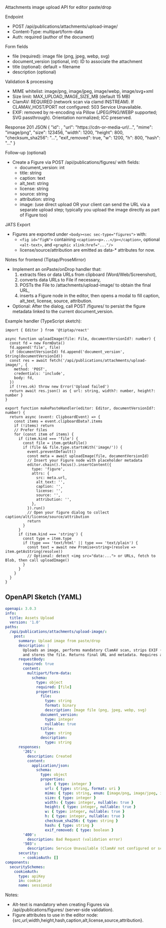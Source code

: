Attachments image upload API for editor paste/drop

Endpoint
- POST /api/publications/attachments/upload-image/
- Content-Type: multipart/form-data
- Auth: required (author of the document)

Form fields
- file (required): image file (png, jpeg, webp, svg)
- document_version (optional, int): ID to associate the attachment
- title (optional): default = filename
- description (optional)

Validation & processing
- MIME whitelist: image/png, image/jpeg, image/webp, image/svg+xml
- Size limit: MAX_UPLOAD_IMAGE_SIZE_MB (default 15 MB)
- ClamAV: REQUIRED (network scan via clamd INSTREAM). If CLAMAV_HOST/PORT not configured: 503 Service Unavailable.
- EXIF: removed by re-encoding via Pillow (JPEG/PNG/WEBP supported; SVG passthrough). Orientation normalized; ICC preserved.

Response 201 JSON
{
  "id": <int>,
  "url": "https://cdn-or-media-url/...",
  "mime": "image/png",
  "size": 123456,
  "width": 1200,
  "height": 800,
  "checksum_sha256": "...",
  "exif_removed": true,
  "w": 1200,
  "h": 800,
  "hash": "..."
}

Follow-up (optional)
- Create a Figure via POST /api/publications/figures/ with fields:
  - document_version: int
  - title: string
  - caption: text
  - alt_text: string
  - license: string
  - source: string
  - attribution: string
  - image: (use direct upload OR your client can send the URL via a separate upload step; typically you upload the image directly as part of Figure too)

JATS Export
- Figures are exported under `<body><sec sec-type="figures">` with:
  - `<fig id="figN">` containing `<caption><p>...</p></caption>`, optional `<alt-text>`, and `<graphic xlink:href="..."/>`
  - license/source/attribution are emitted as data-* attributes for now.

Notes for frontend (Tiptap/ProseMirror)
- Implement an onPaste/onDrop handler that:
  1) extracts files or data URLs from clipboard (Word/Web/Screenshot),
  2) converts data URLs to File if necessary,
  3) POSTs the File to /attachments/upload-image/ to obtain the final URL,
  4) inserts a Figure node in the editor, then opens a modal to fill caption, alt_text, license, source, attribution.
- Optional: After the dialog, call POST /figures/ to persist the figure metadata linked to the current document_version.

Example handler (TypeScript sketch):
```
import { Editor } from '@tiptap/react'

async function uploadImage(file: File, documentVersionId?: number) {
  const fd = new FormData()
  fd.append('file', file)
  if (documentVersionId) fd.append('document_version', String(documentVersionId))
  const res = await fetch('/api/publications/attachments/upload-image/', {
    method: 'POST',
    credentials: 'include',
    body: fd,
  })
  if (!res.ok) throw new Error('Upload failed')
  return await res.json() as { url: string, width?: number, height?: number }
}

export function makePasteHandler(editor: Editor, documentVersionId?: number) {
  return async (event: ClipboardEvent) => {
    const items = event.clipboardData?.items
    if (!items) return
    // Prefer files
    for (const item of items) {
      if (item.kind === 'file') {
        const file = item.getAsFile()
        if (file && file.type.startsWith('image/')) {
          event.preventDefault()
          const meta = await uploadImage(file, documentVersionId)
          // Insert your Figure node with placeholder metadata
          editor.chain().focus().insertContent({
            type: 'figure',
            attrs: {
              src: meta.url,
              alt_text: '',
              caption: '',
              license: '',
              source: '',
              attribution: '',
            },
          }).run()
          // Open your figure dialog to collect caption/alt/license/source/attribution
          return
        }
      }
      if (item.kind === 'string') {
        const type = item.type
        if (type === 'text/html' || type === 'text/plain') {
          const text = await new Promise<string>(resolve => item.getAsString(resolve))
          // Optional: detect <img src="data:..."> or URLs, fetch to Blob, then call uploadImage()
        }
      }
    }
  }
}
```


## OpenAPI Sketch (YAML)

```yaml
openapi: 3.0.3
info:
  title: Assets Upload
  version: '1.0'
paths:
  /api/publications/attachments/upload-image/:
    post:
      summary: Upload image from paste/drop
      description: |
        Uploads an image, performs mandatory ClamAV scan, strips EXIF (except SVG),
        and stores the file. Returns final URL and metadata. Requires authentication.
      requestBody:
        required: true
        content:
          multipart/form-data:
            schema:
              type: object
              required: [file]
              properties:
                file:
                  type: string
                  format: binary
                  description: Image file (png, jpeg, webp, svg)
                document_version:
                  type: integer
                  nullable: true
                title:
                  type: string
                description:
                  type: string
      responses:
        '201':
          description: Created
          content:
            application/json:
              schema:
                type: object
                properties:
                  id: { type: integer }
                  url: { type: string, format: uri }
                  mime: { type: string, enum: [image/png, image/jpeg, image/webp, image/svg+xml] }
                  size: { type: integer }
                  width: { type: integer, nullable: true }
                  height: { type: integer, nullable: true }
                  w: { type: integer, nullable: true }
                  h: { type: integer, nullable: true }
                  checksum_sha256: { type: string }
                  hash: { type: string }
                  exif_removed: { type: boolean }
        '400':
          description: Bad Request (validation error)
        '503':
          description: Service Unavailable (ClamAV not configured or scan failed)
      security:
        - cookieAuth: []
components:
  securitySchemes:
    cookieAuth:
      type: apiKey
      in: cookie
      name: sessionid
```

Notes:
- Alt-text is mandatory when creating Figures via /api/publications/figures/ (server-side validation).
- Figure attributes to use in the editor node: {src,url,width,height,hash,caption,alt,license,source,attribution}.
